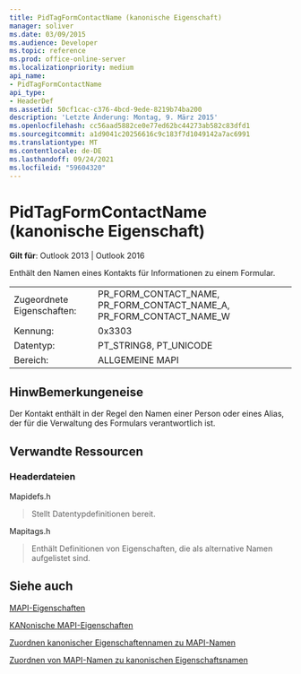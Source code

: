 ```yaml
---
title: PidTagFormContactName (kanonische Eigenschaft)
manager: soliver
ms.date: 03/09/2015
ms.audience: Developer
ms.topic: reference
ms.prod: office-online-server
ms.localizationpriority: medium
api_name:
- PidTagFormContactName
api_type:
- HeaderDef
ms.assetid: 50cf1cac-c376-4bcd-9ede-8219b74ba200
description: 'Letzte Änderung: Montag, 9. März 2015'
ms.openlocfilehash: cc56aad5882ce0e77ed62bc44273ab582c83dfd1
ms.sourcegitcommit: a1d9041c20256616c9c183f7d1049142a7ac6991
ms.translationtype: MT
ms.contentlocale: de-DE
ms.lasthandoff: 09/24/2021
ms.locfileid: "59604320"
---
```

# <a name="pidtagformcontactname-canonical-property"></a>PidTagFormContactName (kanonische Eigenschaft)

  
  
**Gilt für**: Outlook 2013 | Outlook 2016 
  
Enthält den Namen eines Kontakts für Informationen zu einem Formular. 
  
|||
|:-----|:-----|
|Zugeordnete Eigenschaften:  <br/> |PR_FORM_CONTACT_NAME, PR_FORM_CONTACT_NAME_A, PR_FORM_CONTACT_NAME_W  <br/> |
|Kennung:  <br/> |0x3303  <br/> |
|Datentyp:  <br/> |PT_STRING8, PT_UNICODE  <br/> |
|Bereich:  <br/> |ALLGEMEINE MAPI  <br/> |
   
## <a name="remarks"></a>HinwBemerkungeneise

Der Kontakt enthält in der Regel den Namen einer Person oder eines Alias, der für die Verwaltung des Formulars verantwortlich ist. 
  
## <a name="related-resources"></a>Verwandte Ressourcen

### <a name="header-files"></a>Headerdateien

Mapidefs.h
  
> Stellt Datentypdefinitionen bereit.
    
Mapitags.h
  
> Enthält Definitionen von Eigenschaften, die als alternative Namen aufgelistet sind.
    
## <a name="see-also"></a>Siehe auch



[MAPI-Eigenschaften](mapi-properties.md)
  
[KANonische MAPI-Eigenschaften](mapi-canonical-properties.md)
  
[Zuordnen kanonischer Eigenschaftennamen zu MAPI-Namen](mapping-canonical-property-names-to-mapi-names.md)
  
[Zuordnen von MAPI-Namen zu kanonischen Eigenschaftsnamen](mapping-mapi-names-to-canonical-property-names.md)

